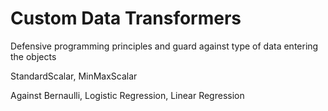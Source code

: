 # Custom Data Transformers

Defensive programming principles and guard against type of data entering the objects

StandardScalar, MinMaxScalar

Against Bernaulli, Logistic Regression, Linear Regression
